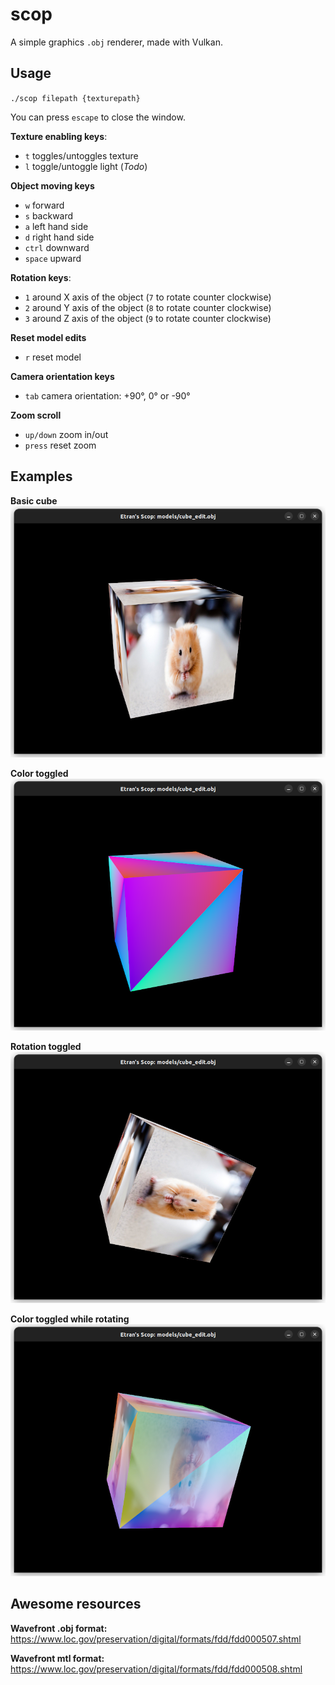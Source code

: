 # scop
A simple graphics `.obj` renderer, made with Vulkan.

## Usage
`./scop filepath {texturepath}`

You can press `escape` to close the window.

**Texture enabling keys**:
- `t`	toggles/untoggles texture
- `l`	toggle/untoggle light (*Todo*)

**Object moving keys**
- `w`		forward
- `s`		backward
- `a`		left hand side
- `d`		right hand side
- `ctrl`	downward
- `space`	upward

**Rotation keys**:
- `1`	around X axis of the object (`7` to rotate counter clockwise)
- `2`	around Y axis of the object (`8` to rotate counter clockwise)
- `3`	around Z axis of the object (`9` to rotate counter clockwise)

**Reset model edits**
- `r`	reset model

**Camera orientation keys**
- `tab`	camera orientation: +90°, 0° or -90°

**Zoom scroll**
- `up/down`	zoom in/out
- `press`	reset zoom

## Examples

**Basic cube**
![Basic cube, with texture](./resource/basic_cube.png)

**Color toggled**
![Basic cube, with color](./resource/basic_cube_color.png)

**Rotation toggled**
![Basic cube, with texture and rotating](./resource/basic_cube_rot.png)

**Color toggled while rotating**
![Basic cube, with color transition](./resource/basic_cube_rot_trans.png)


## Awesome resources

**Wavefront .obj format:**
https://www.loc.gov/preservation/digital/formats/fdd/fdd000507.shtml

**Wavefront mtl format:**
https://www.loc.gov/preservation/digital/formats/fdd/fdd000508.shtml